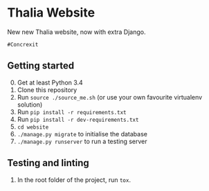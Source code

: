 Thalia Website
==============

New new Thalia website, now with extra Django.

    #Concrexit

Getting started
---------------

0. Get at least Python 3.4
1. Clone this repository
2. Run `source ./source_me.sh` (or use your own favourite virtualenv solution)
3. Run `pip install -r requirements.txt`
4. Run `pip install -r dev-requirements.txt`
5. `cd website`
6. `./manage.py migrate` to initialise the database
7. `./manage.py runserver` to run a testing server

Testing and linting
-------------------

1. In the root folder of the project, run `tox`.
